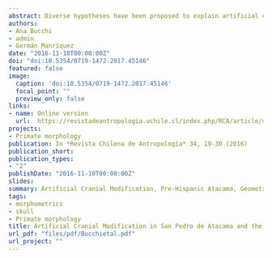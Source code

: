 ```yaml
---
abstract: Diverse hypotheses have been proposed to explain artificial cranial modification (ACM) in South America. In the Atacama area (Northern Chile), some studies have concluded that it was used to create a communal identity that could serve to resist, or to form alliances with, different external groups (Inter Site Distinction hypothesis, this work). On the other hand, other studies have suggested that there was a relationship between ACM and the social status and gender of the individuals within the community (Intra Site Distinction hypothesis, this work). These studies, however, have relied mainly on typological methods and the archaeological contexts to which these modification categories are associated have been simplified as well. In this work we use a quantitative multivariate approach to assess the relationship between cranial morphology and funerary context. The modification patterns of populations inhabiting Northern Chile during the Formative (3500-1600 B.P) and Late Intermediate (950-500 B.P.) periods were studied. We analyzed the X-rays of 203 individuals belonging to 7 archaeological sites and, when possible, they were correlated with the corresponding funerary context. The results indicate that cranial morphology correlates with the interaction networks among sites, therefore these results support the Inter Site hypothesis.
authors:
- Ana Bucchi
- admin
- Germán Manríquez
date: "2016-11-10T00:00:00Z"
doi: "doi:10.5354/0719-1472.2017.45146"
featured: false
image:
  caption: 'doi:10.5354/0719-1472.2017.45146'
  focal_point: ""
  preview_only: false
links:
- name: Online version
  url:  https://revistadeantropologia.uchile.cl/index.php/RCA/article/view/45146
projects:
- Primate morphology
publication: In *Revista Chilena de Antropología* 34, 19-30 (2016)
publication_short: 
publication_types:
- "2"
publishDate: "2016-11-10T00:00:00Z"
slides: 
summary: Artificial Cranial Modification, Pre-Hispanic Atacama, Geometric Morphometrics, Multiple Correspondence Analysis
tags:
- morphometrics
- skull
- Primate morphology
title: Artificial Cranial Modification in San Pedro de Atacama and the Loa Basin A Quantitative Approach to Its Role as a Marker of Social Identity
url_pdf: "files/pdf/Bucchietal.pdf"
url_project: ""
---
```


